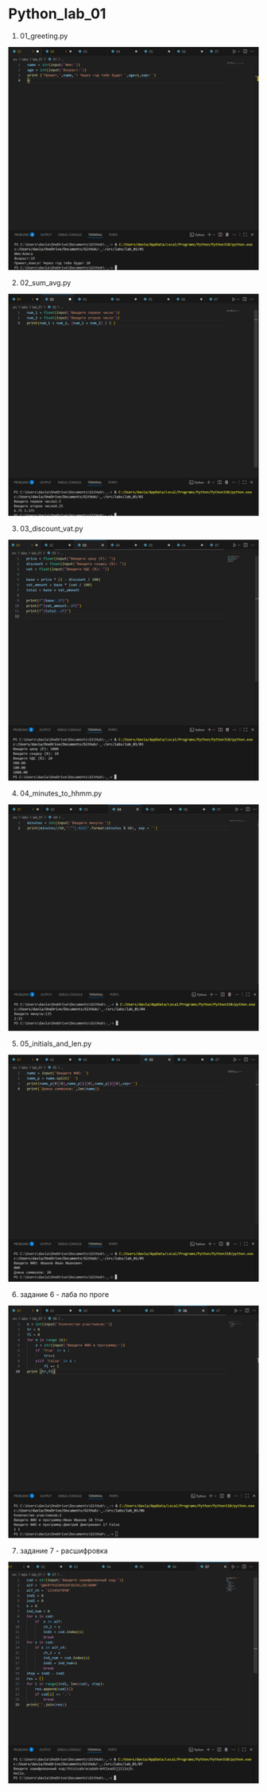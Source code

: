 # Python_lab_01


1. 01_greeting.py

![](../../../misc/images/labs/lab_01/ex01.jpg)

2. 02_sum_avg.py

![](../../../misc/images/labs/lab_01/ex02.jpg)

3. 03_discount_vat.py

![](../../../misc/images/labs/lab_01/ex03.jpg)

4. 04_minutes_to_hhmm.py

![](../../../misc/images/labs/lab_01/ex04.jpg)

5. 05_initials_and_len.py

![](../../../misc/images/labs/lab_01/ex05.jpg)

6. задание 6 - лаба по проге

![](../../../misc/images/labs/lab_01/ex06.jpg)

7. задание 7 - расшифровка

![](../../../misc/images/labs/lab_01/ex07.jpg)
